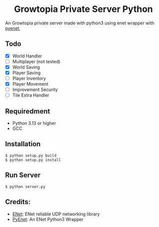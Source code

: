 <h1 align="center">Growtopia Private Server Python</h1>

An Growtopia private server made with python3 using enet wrapper with [pyenet](https://github.com/aresch/pyenet),

## Todo
- [X] World Handler
- [ ] Multiplayer (not tested)
- [X] World Saving
- [X] Player Saving
- [ ] Player Inventory
- [X] Player Movement
- [ ] Improvement Security
- [ ] Tile Extra Handler

## Requiredment
- Python 3.13 or higher
- GCC

## Installation
```
$ python setup.py build
$ python setup.py install
```

## Run Server
```
$ python server.py
```

## Credits:
- [ENet](https://github.com/lsalzman/enet): ENet reliable UDP networking library
- [PyEnet](https://github.com/aresch/pyenet): An ENet Python3 Wrapper
